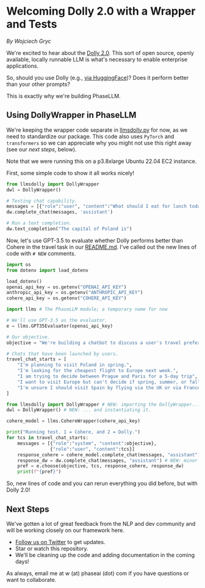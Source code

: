 # Welcoming Dolly 2.0 with a Wrapper and Tests
*By Wojciech Gryc*

We're excited to hear about the [Dolly 2.0](https://www.databricks.com/blog/2023/04/12/dolly-first-open-commercially-viable-instruction-tuned-llm). This sort of open source, openly available, locally runnable LLM is what's necessary to enable enterprise applications.

So, should you use Dolly (e.g., [via HuggingFace](https://huggingface.co/databricks/dolly-v2-12b))? Does it perform better than your other prompts?

This is exactly why we're building PhaseLLM.

## Using DollyWrapper in PhaseLLM

We're keeping the wrapper code separate in [llmsdolly.py](llmsdolly.py) for now, as we need to standardize our package. This code also uses `PyTorch` and `transformers` so we can appreciate why you might not use this right away (see our *next steps*, below).

Note that we were running this on a p3.8xlarge Ubuntu 22.04 EC2 instance.

First, some simple code to show it all works nicely!

```python
from llmsdolly import DollyWrapper
dwl = DollyWrapper()

# Testing chat capability.
messages = [{"role":"user", "content":"What should I eat for lunch today?"}]
dw.complete_chat(messages, 'assistant')

# Run a text completion.
dw.text_completion("The capital of Poland is")
```

Now, let's use GPT-3.5 to evaluate whether Dolly performs better than Cohere in the travel task in our [README.md](README.md). I've called out the new lines of code with `# NEW` comments.

```python
import os
from dotenv import load_dotenv

load_dotenv()
openai_api_key = os.getenv("OPENAI_API_KEY")
anthropic_api_key = os.getenv("ANTHROPIC_API_KEY")
cohere_api_key = os.getenv("COHERE_API_KEY")

import llms # The PhaseLLM module; a temporary name for now

# We'll use GPT-3.5 as the evaluator.
e = llms.GPT35Evaluator(openai_api_key)

# Our objective.
objective = "We're building a chatbot to discuss a user's travel preferences and provide advice."

# Chats that have been launched by users.
travel_chat_starts = [
    "I'm planning to visit Poland in spring.",
    "I'm looking for the cheapest flight to Europe next week.",
    "I am trying to decide between Prague and Paris for a 5-day trip",
    "I want to visit Europe but can't decide if spring, summer, or fall would be better.",
    "I'm unsure I should visit Spain by flying via the UK or via France."
]

from llmsdolly import DollyWrapper # NEW: importing the DollyWrapper...
dwl = DollyWrapper() # NEW: ... and instantiating it.

cohere_model = llms.CohereWrapper(cohere_api_key)

print("Running test. 1 = Cohere, and 2 = Dolly.")
for tcs in travel_chat_starts:
    messages = [{"role":"system", "content":objective},
                {"role":"user", "content":tcs}]
    response_cohere = cohere_model.complete_chat(messages, "assistant")
    response_dw = dw.complete_chat(messages, "assistant") # NEW: minor change to variable name
    pref = e.choose(objective, tcs, response_cohere, response_dw)
    print(f"{pref}")
```

So, new lines of code and you can rerun everything you did before, but with Dolly 2.0!

## Next Steps

We've gotten a lot of great feedback from the NLP and dev community and will be working closely on our framework here.
- [Follow us on Twitter](https://twitter.com/PhaseLLM) to get updates.
- Star or watch this repository.
- We'll be cleaning up the code and adding documentation in the coming days!

As always, email me at w (at) phaseai (dot) com if you have questions or want to collaborate.
